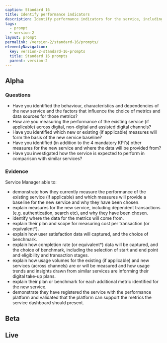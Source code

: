 ```yaml
---
caption: Standard 16
title: Identify performance indicators
description: Identify performance indicators for the service, including the 4 mandatory key performance indicators (KPIs) defined in the manual. Establish a benchmark for each metric and make a plan to enable improvements.
tags:
  - prompt
  - version-2
layout: prompt
permalink: /version-2/standard-16/prompts/
eleventyNavigation:
  key: version-2-standard-16-prompts
  title: Standard 16 prompts
  parent: version-2
---
```


## Alpha

### Questions

- Have you identified the behaviour, characteristics and dependencies of the new service and the factors that influence the choice of metrics and data sources for those metrics?
- How are you measuring the performance of the existing service (if applicable) across digital, non-digital and assisted digital channels?
- Have you identified which new or existing (if applicable) measures will form the basis of the new service baseline?
- Have you identified (in addition to the 4 mandatory KPI’s) other measures for the new service and where the data will be provided from?
- Have you investigated how the service is expected to perform in comparison with similar services?

### Evidence

Service Manager able to:

- demonstrate how they currently measure the performance of the existing service (if applicable) and which measures will provide a baseline for the new service and why they have been chosen.
- explain measures for the new service, including dependent transactions (e.g. authentication, search etc), and why they have been chosen.
- identify where the data for the metrics will come from.
- explain their plan and scope for measuring cost per transaction (or equivalent*).
- explain how user satisfaction data will captured, and the choice of benchmark.
- explain how completion rate (or equivalent*) data will be captured, and the choice of benchmark, including the selection of start and end point and eligibility and transaction stages.
- explain how usage volumes for the existing (if applicable) and new services (across channels) are or will be measured and how usage trends and insights drawn from similar services are informing their digital take-up plans.
- explain their plan or benchmark for each additional metric identified for the new service.
- demonstrate they have registered the service with the performance platform and validated that the platform can support the metrics the service dashboard should present.

## Beta

## Live
